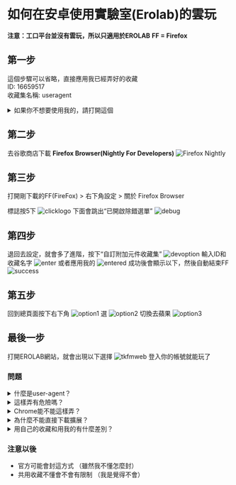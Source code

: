 # 如何在安卓使用實驗室(Erolab)的雲玩 

**注意：工口平台並沒有雲玩，所以只適用於EROLAB**
**FF = Firefox**
## 第一步
這個步驟可以省略，直接應用我已經弄好的收藏<br>
ID: 16659517<br>
收藏集名稱: useragent<br>
<details>
<summary>如果你不想要使用我的，請打開這個 
</summary>

<br>

首先你要在Firefox網站先**創新帳號**，然後去以下網址

[User Agent Switcher扩展](https://addons.mozilla.org/zh-CN/firefox/addon/uaswitcher/)

![addcollection](../image/cloudplay/addcollection.png)
**注意：自定義網址：數字為你的用戶ID，後面填寫的為你的收藏名字**
**上面兩個選項（收藏集名稱和描述）沒意義，你隨便填**
![create](../image/cloudplay/create.png)
成功的畫面
![added](../image/cloudplay/added.png)
</details>

## 第二步

去谷歌商店下載 **Firefox Browser(Nightly For Developers)**
![Firefox Nightly](../image/cloudplay/FirefoxNightly.png)

## 第三步

打開剛下載的FF(FireFox) > 右下角設定 > 關於 Firefox Browser

標誌按5下
![clicklogo](../image/cloudplay/clicklogo.png) 
下面會跳出“已開啟除錯選單”
![debug](../image/cloudplay/debug.png)

## 第四步

退回去設定，就會多了進階，按下“自訂附加元件收藏集”
![devoption](../image/cloudplay/devoption.png)
輸入ID和收藏名字
![enter](../image/cloudplay/enter.png)
或者應用我的
![entered](../image/cloudplay/entered.png)
成功後會顯示以下，然後自動結束FF
![success](../image/cloudplay/success.png)

## 第五步

回到總頁面按下右下角
![option1](../image/cloudplay/option1.png)
選
![option2](../image/cloudplay/option2.png)
切換去蘋果
![option3](../image/cloudplay/option3.png)

## 最後一步

打開EROLAB網站，就會出現以下選擇
![tkfmweb](../image/cloudplay/tkfmweb.png)
登入你的帳號就能玩了

### 問題

<details>
<summary> 什麼是user-agent？ </summary>

後台會讀取user-agent來辨認你是什麼平台. 
<br>

安卓的例子： 

<br>

Mozilla/5.0 (Linux; Android 12) AppleWebKit/537.36 (KHTML, like Gecko) Chrome/101.0.4951.41 Mobile Safari/537.36
<br>

愛瘋的例子：
Mozilla/5.0 (iPhone; CPU iPhone OS 12_2 like Mac OS X) AppleWebKit/605.1.15 (KHTML, like Gecko) Mobile/15E148

<br>

更改了就能騙布魔雲玩以為你是IOS，就會讓你登入
</details>

<details>
<summary> 這樣弄有危險嗎？ </summary>

不會，不想用了直接刪掉FF
</details>

<details>
<summary> Chrome能不能這樣弄？</summary>

初次嘗試時並沒有搜到chrome可以更改user-agent. 如果真有這個需求，我才試試吧
</details>

<details>
<summary> 為什麼不能直接下載擴展？</summary>

由於新的FF限制了擴展，所以只有推薦的擴展能直接下載. 因此，需要下載DEV版自己手動貼加.
</details>

<details>
<summary> 用自己的收藏和用我的有什麼差別？ </summary>

差別在哪天我刪了我的收藏，你就要自己弄了
</details>

### 注意以後

- 官方可能會封這方式 （雖然我不懂怎麼封）
- 共用收藏不懂會不會有限制 （我是覺得不會）